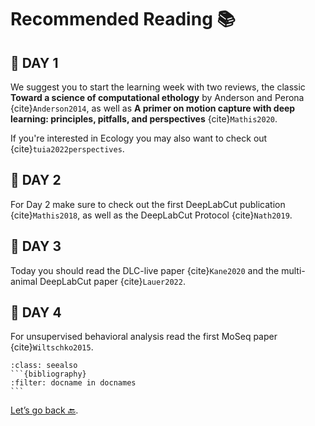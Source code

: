 # Recommended Reading 📚

## 📕 DAY 1

We suggest you to start the learning week with two reviews, the classic __Toward a science of computational ethology__ by Anderson and Perona {cite}`Anderson2014`, as well as __A primer on motion capture with deep learning: principles, pitfalls, and perspectives__ {cite}`Mathis2020`.

If you're interested in Ecology you may also want to check out {cite}`tuia2022perspectives`.

## 📙 DAY 2

For Day 2 make sure to check out the first DeepLabCut publication {cite}`Mathis2018`, as well as the DeepLabCut Protocol {cite}`Nath2019`.

## 📘 DAY 3

Today you should read the DLC-live paper {cite}`Kane2020` and the multi-animal DeepLabCut paper {cite}`Lauer2022`.

## 📗 DAY 4

For unsupervised behavioral analysis read the first MoSeq paper {cite}`Wiltschko2015`.

````{admonition} References
:class: seealso
```{bibliography}
:filter: docname in docnames
```
````

[Let’s go back 🔙](../README.md).
